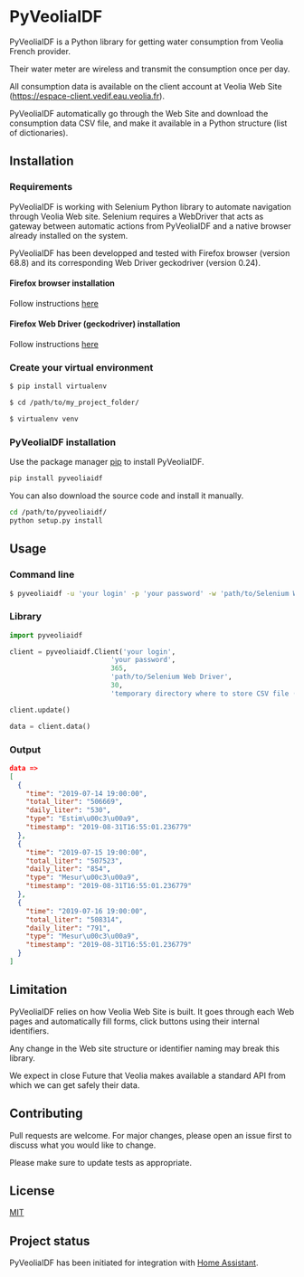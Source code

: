 # PyVeoliaIDF
PyVeoliaIDF is a Python library for getting water consumption from Veolia French provider.

Their water meter are wireless and transmit the consumption once per day.

All consumption data is available on the client account at Veolia Web Site (https://espace-client.vedif.eau.veolia.fr).

PyVeoliaIDF automatically go through the Web Site and download the consumption data CSV file, and make it available in a Python structure (list of dictionaries).

## Installation

### Requirements
PyVeoliaIDF is working with Selenium Python library to automate navigation through Veolia Web site. Selenium requires a WebDriver that acts as gateway between automatic actions from PyVeoliaIDF and a native browser already installed on the system.

PyVeoliaIDF has been developped and tested with Firefox browser (version 68.8) and its corresponding Web Driver geckodriver (version 0.24).

#### Firefox browser installation
Follow instructions [here](https://www.mozilla.org/fr/firefox/new)

#### Firefox Web Driver (geckodriver) installation
Follow instructions [here](https://github.com/mozilla/geckodriver/releases)

### Create your virtual environment
```bash
$ pip install virtualenv

$ cd /path/to/my_project_folder/

$ virtualenv venv
```

### PyVeoliaIDF installation
Use the package manager [pip](https://pip.pypa.io/en/stable/) to install PyVeoliaIDF.

```bash
pip install pyveoliaidf
```

You can also download the source code and install it manually.

```bash
cd /path/to/pyveoliaidf/
python setup.py install
```

## Usage

### Command line

```bash
$ pyveoliaidf -u 'your login' -p 'your password' -w 'path/to/Selenium Web Driver' -s 30 -t 'temporary directory where to store CSV file (ex: /tmp)'
```

### Library

```python
import pyveoliaidf

client = pyveoliaidf.Client('your login',
                         'your password',
                         365,
                         'path/to/Selenium Web Driver',
                         30,
                         'temporary directory where to store CSV file (ex: /tmp)')

client.update()

data = client.data()
```

### Output

```json
data =>
[
  {
    "time": "2019-07-14 19:00:00",
    "total_liter": "506669",
    "daily_liter": "530",
    "type": "Estim\u00c3\u00a9",
    "timestamp": "2019-08-31T16:55:01.236779"
  },
  {
    "time": "2019-07-15 19:00:00",
    "total_liter": "507523",
    "daily_liter": "854",
    "type": "Mesur\u00c3\u00a9",
    "timestamp": "2019-08-31T16:55:01.236779"
  },
  {
    "time": "2019-07-16 19:00:00",
    "total_liter": "508314",
    "daily_liter": "791",
    "type": "Mesur\u00c3\u00a9",
    "timestamp": "2019-08-31T16:55:01.236779"
  }
]
```

## Limitation
PyVeoliaIDF relies on how Veolia Web Site is built. It goes through each Web pages and automatically fill forms, click buttons using their internal identifiers.

Any change in the Web site structure or identifier naming may break this library.

We expect in close Future that Veolia makes available a standard API from which we can get safely their data.

## Contributing
Pull requests are welcome. For major changes, please open an issue first to discuss what you would like to change.

Please make sure to update tests as appropriate.

## License
[MIT](https://choosealicense.com/licenses/mit/)

## Project status
PyVeoliaIDF has been initiated for integration with [Home Assistant](https://www.home-assistant.io/).
